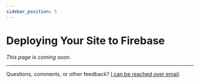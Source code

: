 ```yaml
---
sidebar_position: 5
---
```


# Deploying Your Site to Firebase

*This page is coming soon.*

---

Questions, comments, or other feedback? [I can be reached over email](mailto:contact@swlacy.com).